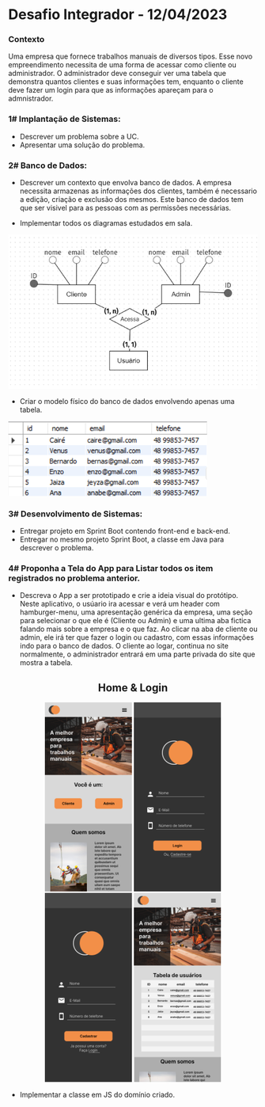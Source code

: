 # Desafio Integrador - 12/04/2023


### Contexto
Uma empresa que fornece trabalhos manuais de diversos tipos. Esse novo empreendimento necessita de uma forma de acessar como cliente ou administrador. O administrador deve conseguir ver uma tabela que demonstra quantos clientes e suas informações tem, enquanto o cliente deve fazer um login para que as informações apareçam para o admnistrador.


### 1# Implantação de Sistemas:
- Descrever um problema sobre a UC. 
- Apresentar uma solução do problema. 


### 2# Banco de Dados:

- Descrever um contexto que envolva banco de dados.
A empresa necessita armazenas as informações dos clientes, também é necessario a edição, criação e exclusão dos mesmos. Este banco de dados tem que ser visivel para as pessoas com as permissões necessárias.

- Implementar todos os diagramas estudados em sala.
<img src="./img/BrModelo.png">

- Criar o modelo físico do banco de dados envolvendo apenas uma tabela. 
<img src="./img/tabela.png">


### 3# Desenvolvimento de Sistemas:
- Entregar projeto em Sprint Boot contendo front-end e back-end. 
- Entregar no mesmo projeto Sprint Boot, a classe em Java para descrever o problema. 



### 4# Proponha a Tela do App para Listar todos os item registrados no problema anterior.

- Descreva o App a ser prototipado e crie a ideia visual do protótipo.
Neste aplicativo, o usúario ira acessar e verá um header com hamburger-menu,  uma apresentação genérica da empresa, uma seção para selecionar o que ele é (Cliente ou Admin) e uma ultima aba fictica falando mais sobre a empresa e o que faz.
Ao clicar na aba de cliente ou admin, ele irá ter que fazer o login ou cadastro, com essas informações indo para o banco de dados. O cliente ao logar, continua no site normalmente, o administrador entrará em uma parte privada do site que mostra a tabela.

<div align="center">
    <h2>Home & Login</h2>
<div align="center">
<img width="35%" margin-right="20px" src="./img/Tela 1.png">
<img width="35%" margin-right="20px" src="./img/Tela 2.png">
<img width="35%" margin-right="20px" src="./img/Tela 3.png">
<img width="35%" src="./img/Tela 4.png">
</div>
</div>

- Implementar a classe em JS do domínio criado. 